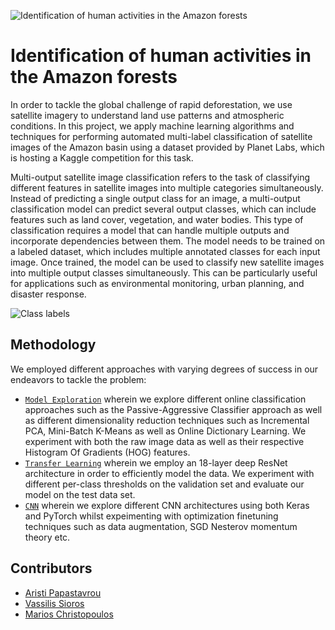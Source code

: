 ![Identification of human activities in the Amazon forests](https://raw.githubusercontent.com/planetlabs/planet-amazon-deforestation/master/img/chipdesc.jpg)


# Identification of human activities in the Amazon forests

In order to tackle the global challenge of rapid deforestation, we use satellite imagery to understand land use patterns and atmospheric conditions. In this project, we apply machine learning algorithms and techniques for performing automated multi-label classification of satellite images of the Amazon basin using a dataset provided by Planet Labs, which is hosting a Kaggle competition for this task.

Multi-output satellite image classification refers to the task of classifying different features in satellite images into multiple categories simultaneously. Instead of predicting a single output class for an image, a multi-output classification model can predict several output classes, which can include features such as land cover, vegetation, and water bodies. This type of classification requires a model that can handle multiple outputs and incorporate dependencies between them. The model needs to be trained on a labeled dataset, which includes multiple annotated classes for each input image. Once trained, the model can be used to classify new satellite images into multiple output classes simultaneously. This can be particularly useful for applications such as environmental monitoring, urban planning, and disaster response.

![Class labels](https://raw.githubusercontent.com/planetlabs/planet-amazon-deforestation/master/img/chips.jpg)

## Methodology

We employed different approaches with varying degrees of success in our endeavors to tackle the problem:

- [`Model Exploration`](https://github.com/AristiPap/Amazon_Rainforest/blob/main/Model%20Exploration.ipynb) wherein we explore different online classification approaches such as the Passive-Aggressive Classifier approach as well as different dimensionality reduction techniques such as Incremental PCA, Mini-Batch K-Means as well as Online Dictionary Learning. We experiment with both the raw image data as well as their respective Histogram Of Gradients (HOG) features.
- [`Transfer Learning`](https://github.com/AristiPap/Amazon_Rainforest/blob/main/Transfer%20Learning.ipynb) wherein we employ an 18-layer deep ResNet architecture in order to efficiently model the data. We experiment with different per-class thresholds on the validation set and evaluate our model on the test data set.
- [`CNN`](https://github.com/AristiPap/Identification-of-human-activities-in-the-Amazon-forests/blob/main/CNN-satellite-img-classification.ipynb) wherein we explore different CNN architectures using both Keras and PyTorch whilst expeimenting with optimization finetuning techniques such as data augmentation, SGD Nesterov momentum theory etc.

## Contributors
- [Aristi Papastavrou](https://github.com/AristiPap)
- [Vassilis Sioros](https://github.com/billsioros)
- [Marios Christopoulos](https://github.com/hank-octopus98)
